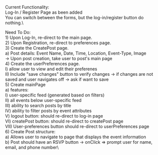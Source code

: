 Current Functionality:\
    Log-In / Register Page as been added\
        You can switch between the forms, but the log-in/register button do nothing.\

Need To Do:\
    1) Upon Log-In, re-direct to the main page.\
    2) Upon Registration, re-direct to preferences page.\
    3) Create the CreatePost page.\
        a) Post details: Event Name, Date, Time, Location, Event-Type, Image\
            -> Upon post creation, take user to post's main page\
    4) Create the userPreferences page.\
        I) allow user to view and edit their preferenes\
        II) Include "save changes" button to verify changes -> if changes are not saved and user navigates off -> ask if want to save\
    5) Create mainPage\
        a) features: \
            I) user-specific feed (generated based on filters)\
            II) all events below user-specific feed\
            III) ability to search posts by title\
            IV) ability to filter posts by event attributes\
            V) logout button: should re-direct to log-in page\
            VI) createPost button: should re-direct to createPost page\
            VII) User-preferences button should re-direct to userPreferences page\
    6) Create Post structure:\
        a) Allows user to navigate to page that displays the event information\
        b) Post should have an RSVP button -> onClick => prompt user for name, email, and phone number\
              
